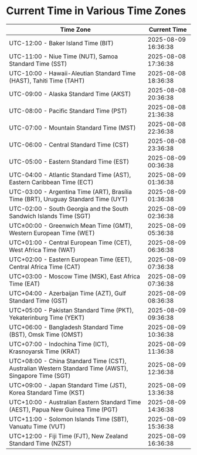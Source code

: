 # Current Time in Various Time Zones

| Time Zone | Current Time |
|-----------|--------------|
| UTC-12:00 - Baker Island Time (BIT) | 2025-08-09 16:36:38 |
| UTC-11:00 - Niue Time (NUT), Samoa Standard Time (SST) | 2025-08-08 17:36:38 |
| UTC-10:00 - Hawaii-Aleutian Standard Time (HAST), Tahiti Time (TAHT) | 2025-08-08 18:36:38 |
| UTC-09:00 - Alaska Standard Time (AKST) | 2025-08-08 20:36:38 |
| UTC-08:00 - Pacific Standard Time (PST) | 2025-08-08 21:36:38 |
| UTC-07:00 - Mountain Standard Time (MST) | 2025-08-08 22:36:38 |
| UTC-06:00 - Central Standard Time (CST) | 2025-08-08 23:36:38 |
| UTC-05:00 - Eastern Standard Time (EST) | 2025-08-09 00:36:38 |
| UTC-04:00 - Atlantic Standard Time (AST), Eastern Caribbean Time (ECT) | 2025-08-09 01:36:38 |
| UTC-03:00 - Argentina Time (ART), Brasília Time (BRT), Uruguay Standard Time (UYT) | 2025-08-09 01:36:38 |
| UTC-02:00 - South Georgia and the South Sandwich Islands Time (SGT) | 2025-08-09 02:36:38 |
| UTC±00:00 - Greenwich Mean Time (GMT), Western European Time (WET) | 2025-08-09 05:36:38 |
| UTC+01:00 - Central European Time (CET), West Africa Time (WAT) | 2025-08-09 06:36:38 |
| UTC+02:00 - Eastern European Time (EET), Central Africa Time (CAT) | 2025-08-09 07:36:38 |
| UTC+03:00 - Moscow Time (MSK), East Africa Time (EAT) | 2025-08-09 07:36:38 |
| UTC+04:00 - Azerbaijan Time (AZT), Gulf Standard Time (GST) | 2025-08-09 08:36:38 |
| UTC+05:00 - Pakistan Standard Time (PKT), Yekaterinburg Time (YEKT) | 2025-08-09 09:36:38 |
| UTC+06:00 - Bangladesh Standard Time (BST), Omsk Time (OMST) | 2025-08-09 10:36:38 |
| UTC+07:00 - Indochina Time (ICT), Krasnoyarsk Time (KRAT) | 2025-08-09 11:36:38 |
| UTC+08:00 - China Standard Time (CST), Australian Western Standard Time (AWST), Singapore Time (SGT) | 2025-08-09 12:36:38 |
| UTC+09:00 - Japan Standard Time (JST), Korea Standard Time (KST) | 2025-08-09 13:36:38 |
| UTC+10:00 - Australian Eastern Standard Time (AEST), Papua New Guinea Time (PGT) | 2025-08-09 14:36:38 |
| UTC+11:00 - Solomon Islands Time (SBT), Vanuatu Time (VUT) | 2025-08-09 15:36:38 |
| UTC+12:00 - Fiji Time (FJT), New Zealand Standard Time (NZST) | 2025-08-09 16:36:38 |
